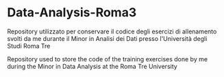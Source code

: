 # Data-Analysis-Roma3
Repository utilizzato per conservare il codice degli esercizi di allenamento svolti da me durante il Minor in Analisi dei Dati presso l'Università degli Studi Roma Tre

Repository used to store the code of the training exercises done by me during the Minor in Data Analysis at the Roma Tre University
